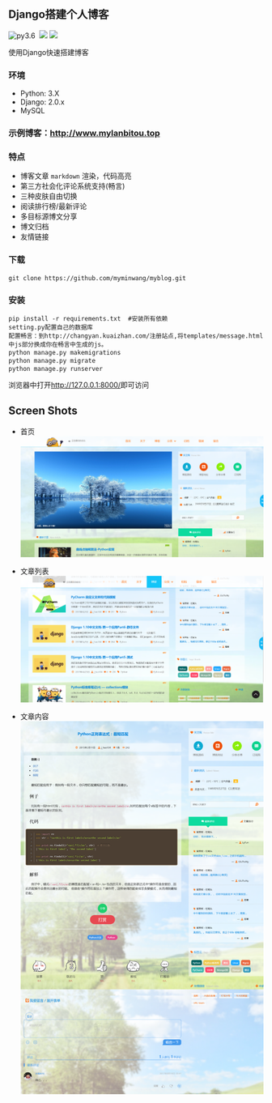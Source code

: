 ## Django搭建个人博客
![py3.6](https://img.shields.io/badge/python-3.6-brightgreen.svg) 
  [![](https://img.shields.io/badge/django-2.0-brightgreen.svg)]()
[![](https://img.shields.io/badge/Powered%20by-@问道编程-blue.svg)](http://www.cnblogs.com/wendaobiancheng/)

使用Django快速搭建博客
### 环境
* Python: 3.X
* Django: 2.0.x
* MySQL

### 示例博客：<http://www.mylanbitou.top>

### 特点

* 博客文章 `markdown` 渲染，代码高亮
* 第三方社会化评论系统支持(畅言)
* 三种皮肤自由切换
* 阅读排行榜/最新评论
* 多目标源博文分享
* 博文归档
* 友情链接

### 下载
```
git clone https://github.com/myminwang/myblog.git
```

### 安装
```
pip install -r requirements.txt  #安装所有依赖
setting.py配置自己的数据库
配置畅言：到http://changyan.kuaizhan.com/注册站点,将templates/message.html中js部分换成你在畅言中生成的js。
python manage.py makemigrations
python manage.py migrate
python manage.py runserver
```

浏览器中打开<http://127.0.0.1:8000/>即可访问

## Screen Shots

* 首页
![首页](./doc/image/image1.png)

* 文章列表
![文章列表](./doc/image/image2.png)

* 文章内容
![文章内容](./doc/image/image3.png)
